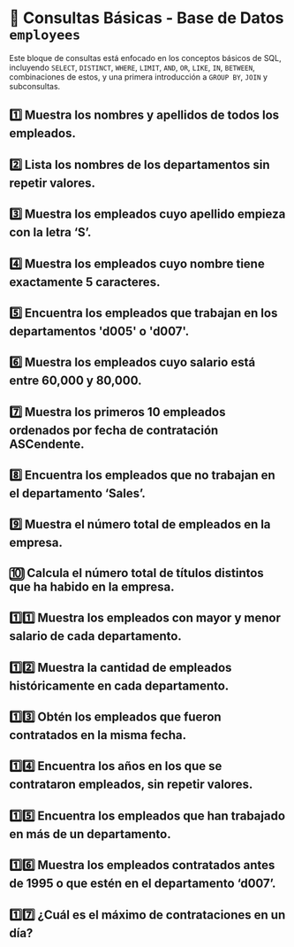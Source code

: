 # 📌 Consultas Básicas - Base de Datos `employees`

Este bloque de consultas está enfocado en los conceptos básicos de SQL, incluyendo `SELECT`, `DISTINCT`, `WHERE`, `LIMIT`, `AND`, `OR`, `LIKE`, `IN`, `BETWEEN`, combinaciones de estos, y una primera introducción a `GROUP BY`, `JOIN` y subconsultas.

## 1️⃣ Muestra los nombres y apellidos de todos los empleados.

## 2️⃣ Lista los nombres de los departamentos sin repetir valores.

## 3️⃣ Muestra los empleados cuyo apellido empieza con la letra ‘S’.

## 4️⃣ Muestra los empleados cuyo nombre tiene exactamente 5 caracteres.

## 5️⃣ Encuentra los empleados que trabajan en los departamentos 'd005' o 'd007'.

## 6️⃣ Muestra los empleados cuyo salario está entre 60,000 y 80,000.

## 7️⃣ Muestra los primeros 10 empleados ordenados por fecha de contratación ASCendente.

## 8️⃣ Encuentra los empleados que no trabajan en el departamento ‘Sales’.

## 9️⃣ Muestra el número total de empleados en la empresa.

## 🔟 Calcula el número total de títulos distintos que ha habido en la empresa.

## 1️⃣1️⃣ Muestra los empleados con mayor y menor salario de cada departamento.

## 1️⃣2️⃣ Muestra la cantidad de empleados históricamente en cada departamento.

## 1️⃣3️⃣ Obtén los empleados que fueron contratados en la misma fecha.

## 1️⃣4️⃣ Encuentra los años en los que se contrataron empleados, sin repetir valores.

## 1️⃣5️⃣ Encuentra los empleados que han trabajado en más de un departamento.

## 1️⃣6️⃣ Muestra los empleados contratados antes de 1995 o que estén en el departamento ‘d007’.

## 1️⃣7️⃣ ¿Cuál es el máximo de contrataciones en un día?


